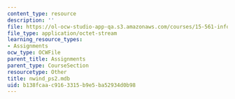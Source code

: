 ```yaml
---
content_type: resource
description: ''
file: https://ol-ocw-studio-app-qa.s3.amazonaws.com/courses/15-561-information-technology-essentials-spring-2005/b138fcaac9163315b9e5ba52934d0b98_nwind_ps2.mdb
file_type: application/octet-stream
learning_resource_types:
- Assignments
ocw_type: OCWFile
parent_title: Assignments
parent_type: CourseSection
resourcetype: Other
title: nwind_ps2.mdb
uid: b138fcaa-c916-3315-b9e5-ba52934d0b98
---
```

